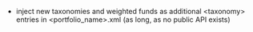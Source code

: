- inject new taxonomies and weighted funds as additional \<taxonomy> entries in <portfolio_name>.xml (as long, as no public API exists)
